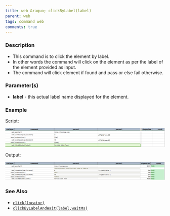 ```yaml
---
title: web &raquo; clickByLabel(label)
parent: web
tags: command web
comments: true
---
```


### Description

*   This command is to click the element by label.
*   In other words the command will click on the element as per the label of the element provided as input.
*   The command will click element if found and pass or else fail otherwise.

### Parameter(s)

- **label** - this actual label name displayed for the element.

### Example

Script:

![](image/clickByLabel_01.png)

Output:

![](image/clickByLabel_02.png)

### See Also

*   [`click(locator)`](click(locator).html)
*   [`clickByLabelAndWait(label,waitMs)`](clickByLabelAndWait(label,waitMs).html)